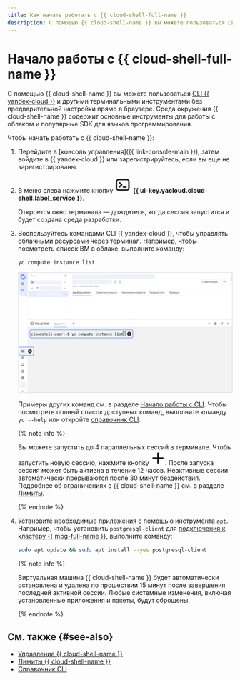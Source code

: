 ```yaml
---
title: Как начать работать с {{ cloud-shell-full-name }}
description: С помощью {{ cloud-shell-name }} вы можете пользоваться CLI {{ yandex-cloud }} и другими терминальными инструментами без предварительной настройки прямо в браузере.
---
```


# Начало работы с {{ cloud-shell-full-name }}

С помощью {{ cloud-shell-name }} вы можете пользоваться [CLI {{ yandex-cloud }}](../../cli/) и другими терминальными инструментами без предварительной настройки прямо в браузере. Среда окружения {{ cloud-shell-name }} содержит основные инструменты для работы с облаком и популярные SDK для языков программирования.

Чтобы начать работать с {{ cloud-shell-name }}:

1. Перейдите в [консоль управления]({{ link-console-main }}), затем войдите в {{ yandex-cloud }} или зарегистрируйтесь, если вы еще не зарегистрированы.

1. В меню слева нажмите кнопку ![Cloud Shell](../../_assets/console-icons/cloud-shell.svg) **{{ ui-key.yacloud.cloud-shell.label_service }}**.

    Откроется окно терминала — дождитесь, когда сессия запустится и будет создана среда разработки.

1. Воспользуйтесь командами CLI {{ yandex-cloud }}, чтобы управлять облачными ресурсами через терминал. Например, чтобы посмотреть список ВМ в облаке, выполните команду:

    ```bash
    yc compute instance list
    ```

   ![screen01](../../_assets/console/cloud-shell-01.png)

    Примеры других команд см. в разделе [Начало работы с CLI](../../cli/quickstart.md#example). Чтобы посмотреть полный список доступных команд, выполните команду `yc --help` или откройте [справочник CLI](../../cli/cli-ref/).

    {% note info %}

    Вы можете запустить до 4 параллельных сессий в терминале. Чтобы запустить новую сессию, нажмите кнопку ![plus-sign](../../_assets/console-icons/plus.svg). После запуска сессия может быть активна в течение 12 часов. Неактивные сессии автоматически прерываются после 30 минут бездействия. Подробнее об ограничениях в {{ cloud-shell-name }} см. в разделе [Лимиты](../concepts/cloud-shell/limits.md).

    {% endnote %}
   
1. Установите необходимые приложения с помощью инструмента `apt`. Например, чтобы установить `postgresql-client` для [подключения к кластеру {{ mpg-full-name }}](../../managed-postgresql/operations/connect.md), выполните команду:

    ```bash
    sudo apt update && sudo apt install --yes postgresql-client
    ```

    {% note info %}

    Виртуальная машина {{ cloud-shell-name }} будет автоматически остановлена и удалена по прошествии 15 минут после завершения последней активной сессии. Любые системные изменения, включая установленные приложения и пакеты, будут сброшены.

    {% endnote %}


## См. также {#see-also}

* [Управление {{ cloud-shell-name }}](../operations/cloud-shell-options.md)
* [Лимиты {{ cloud-shell-name }}](../concepts/cloud-shell/limits.md)
* [Справочник CLI](../../cli/cli-ref/)
